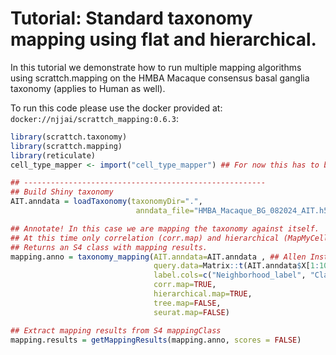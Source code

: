 # Tutorial: Standard taxonomy mapping using flat and hierarchical.

In this tutorial we demonstrate how to run multiple mapping algorithms using scrattch.mapping on the HMBA Macaque consensus basal ganglia taxonomy (applies to Human as well).

To run this code please use the docker provided at: `docker://njjai/scrattch_mapping:0.6.3`:

```R
library(scrattch.taxonomy)
library(scrattch.mapping)
library(reticulate)
cell_type_mapper <- import("cell_type_mapper") ## For now this has to be defined for hierarchical.map to work.

## ------------------------------------------------------
## Build Shiny taxonomy
AIT.anndata = loadTaxonomy(taxonomyDir=".",
                            anndata_file="HMBA_Macaque_BG_082024_AIT.h5ad")

## Annotate! In this case we are mapping the taxonomy against itself. 
## At this time only correlation (corr.map) and hierarchical (MapMyCells) are supported.
## Returns an S4 class with mapping results.
mapping.anno = taxonomy_mapping(AIT.anndata=AIT.anndata , ## Allen Institute Taxonomy loaded via `loadTaxonomy()`
                                query.data=Matrix::t(AIT.anndata$X[1:100,]), ## Gene x Cell Matrix
                                label.cols=c("Neighborhood_label", "Class_label", "Subclass_label", "Group_label"),
                                corr.map=TRUE,
                                hierarchical.map=TRUE,
                                tree.map=FALSE,
                                seurat.map=FALSE)

## Extract mapping results from S4 mappingClass
mapping.results = getMappingResults(mapping.anno, scores = FALSE)
```